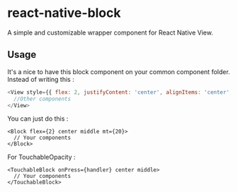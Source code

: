 # react-native-block
A simple and customizable wrapper component for React Native View.
## Usage
It's a nice to have this block component on your common component folder.  
Instead of writing this : 
```js
<View style={{ flex: 2, justifyContent: 'center', alignItems: 'center', marginTop: 20 }}>
  //Other components
</View>
```
You can just do this :

```
<Block flex={2} center middle mt={20}>
  // Your components
</Block>
```
For TouchableOpacity :
```
<TouchableBlock onPress={handler} center middle>
  // Your components
</TouchableBlock>
```
